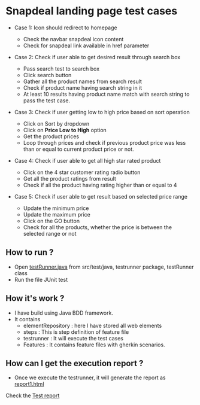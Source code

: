 # Snapdeal landing page test cases

- Case 1: Icon should redirect to homepage
	- Check the navbar snapdeal icon content
	- Check for snapdeal link available in href parameter

- Case 2: Check if user able to get desired result through search box
	- Pass search test to search box
	- Click search button
	- Gather all the product names from search result
	- Check if product name having search string in it
	- At least 10 results having product name match with search string to pass the test case.

- Case 3: Check if user getting low to high price based on sort operation
	- Click on Sort by dropdown
	- Click on **Price Low to High** option
	- Get the product prices
	- Loop through prices and check if previous product price was less than or equal to current product price or not.

- Case 4: Check if user able to get all high star rated product
	- Click on the 4 star customer rating radio button
	- Get all the product ratings from result
	- Check if all the product having rating higher than or equal to 4

- Case 5: Check if user able to get result based on selected price range
	- Update the minimum price
	- Update the maximum price
	- Click on the GO button
	- Check for all the products, whether the price is between the selected range or not
	

## How to run ?

- Open [testRunner.java](src/test/java/testrunner/testRunner.java) from src/test/java, testrunner package, testRunner class
- Run the file JUnit test

## How it's work ?
- I have build using Java BDD framework.
- It contains 
	- elementRepository : here I have stored all web elements
	- steps : This is step definition of feature file
	- testrunner : It will execute the test cases
	- Features : It contains feature files with gherkin scenarios.

## How can I get the execution report ?
- Once we execute the testrunner, it will generate the report as [report1.html](report1.html)

Check the [Test report](https://raw.githack.com/subha647/snapdeal-automation/master/report1.html)